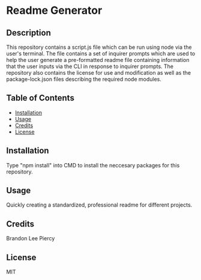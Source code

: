 # Readme Generator

## Description

This repository contains a script.js file which can be run using node via the user's terminal. The file contains a set of inquirer prompts which are used to help the user generate a pre-formatted readme file containing information that the user inputs via the CLI in response to inquirer prompts. The repository also contains the license for use and modification as well as the package-lock.json files describing the required node modules.

## Table of Contents

- [Installation](#installation)
- [Usage](#usage)
- [Credits](#credits)
- [License](#license)

## Installation

Type "npm install" into CMD to install the neccesary packages for this repository.

## Usage

Quickly creating a standardized, professional readme for different projects.

## Credits

Brandon Lee Piercy

## License

MIT